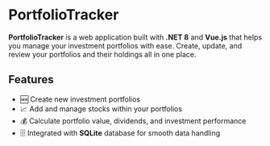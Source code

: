 # PortfolioTracker

**PortfolioTracker** is a web application built with **.NET 8** and **Vue.js** that helps you manage your investment portfolios with ease. Create, update, and review your portfolios and their holdings all in one place.
## Features

- 🆕 Create new investment portfolios  
- 📈 Add and manage stocks within your portfolios  
- 💰 Calculate portfolio value, dividends, and investment performance  
- 🗄️ Integrated with **SQLite** database for smooth data handling  
